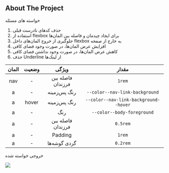 ﻿<!-- ABOUT THE PROJECT -->
## About The Project

خواسته های مسئله

1. حذف کدهای نادرست قبلی
2. استفاده از flexbox برای ایجاد چیدمان و فاصله بین المان‌ها
3. جلوگیری از خروج المان‌های داخل flexbox به خارج از صفحه
4. افزایش عرض المان‌ها، در صورت وجود فضای کافی
5. کاهش عرض المان‌ها، در صورت وجود نداشتن فضای کافی
6. حذف Underline از لینک‌ها


<table dir="auto">
<thead>
<tr>
<th align="center">مقدار</th>
<th align="center">ویژگی</th>
<th align="center">وضعیت</th>
<th align="center">المان</th>
</tr>
</thead>
<tbody>
<tr>
<td align="center"><code dir="ltr">1rem</code></td>
<td align="center">فاصله بین فرزندان</td>
<td align="center">-</td>
<td align="center">nav</td>
</tr>
<tr>
<td align="center"><code dir="ltr">--color--nav-link-background</code></td>
<td align="center">رنگ پس‌زمینه</td>
<td align="center">-</td>
<td align="center">a</td>
</tr>
<tr>
<td align="center"><code dir="ltr">--color--nav-link-background--hover</code></td>
<td align="center">رنگ پس‌زمینه</td>
<td align="center">hover</td>
<td align="center">a</td>
</tr>
<tr>
<td align="center"><code dir="ltr">--color--body-foreground</code></td>
<td align="center">رنگ</td>
<td align="center">-</td>
<td align="center">a</td>
</tr>
<tr>
<td align="center"><code dir="ltr">0.5rem</code></td>
<td align="center">فاصله بین فرزندان</td>
<td align="center">-</td>
<td align="center">a</td>
</tr>
<tr>
<td align="center"><code dir="ltr">1rem</code></td>
<td align="center">Padding</td>
<td align="center">-</td>
<td align="center">a</td>
</tr>
<tr>
<td align="center"><code dir="ltr">0.2rem</code></td>
<td align="center">گردی گوشه‌ها</td>
<td align="center">-</td>
<td align="center">a</td>
</tr>
</tbody>
</table>


خروجی خواسته شده

<img src="challenge-02.gif"/>
